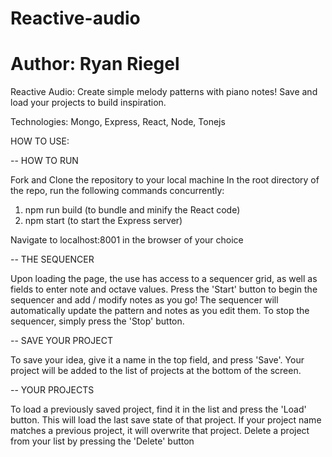 # Reactive-audio
# Author: Ryan Riegel


Reactive Audio:
Create simple melody patterns with piano notes! Save and load your projects to build inspiration.

Technologies:
Mongo, Express, React, Node, Tonejs

HOW TO USE:

-- HOW TO RUN

Fork and Clone the repository to your local machine
In the root directory of the repo, run the following commands concurrently:
  1. npm run build (to bundle and minify the React code)
  2. npm start (to start the Express server)

Navigate to localhost:8001 in the browser of your choice

-- THE SEQUENCER

Upon loading the page, the use has access to a sequencer grid, as well as fields to enter note and octave values.
Press the 'Start' button to begin the sequencer and add / modify notes as you go!
The sequencer will automatically update the pattern and notes as you edit them.
To stop the sequencer, simply press the 'Stop' button.

-- SAVE YOUR PROJECT

To save your idea, give it a name in the top field, and press 'Save'.
Your project will be added to the list of projects at the bottom of the screen.


-- YOUR PROJECTS

To load a previously saved project, find it in the list and press the 'Load' button. This will load the last save state of that project.
If your project name matches a previous project, it will overwrite that project.
Delete a project from your list by pressing the 'Delete' button


